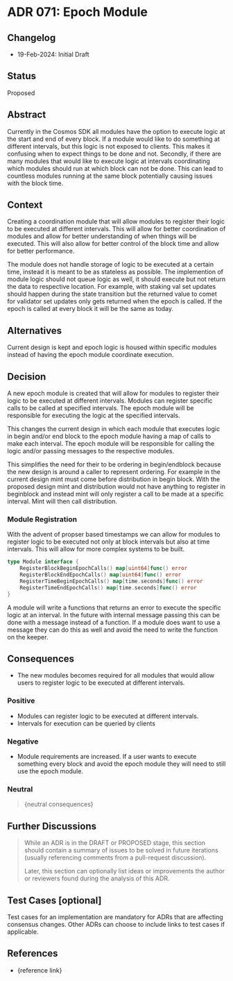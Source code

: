 # ADR 071: Epoch Module

## Changelog

* 19-Feb-2024: Initial Draft

## Status

Proposed

## Abstract

Currently in the Cosmos SDK all modules have the option to execute logic at the start and end of every block. If a module would like to do something at different intervals, but this logic is not exposed to clients. This makes it confusing when to expect things to be done and not. Secondly, if there are many modules that would like to execute logic at intervals coordinating which modules should run at which block can not be done. This can lead to countless modules running at the same block potentially causing issues with the block time.

## Context

Creating a coordination module that will allow modules to register their logic to be executed at different intervals. This will allow for better coordination of modules and allow for better understanding of when things will be executed. This will also allow for better control of the block time and allow for better performance.

The module does not handle storage of logic to be executed at a certain time, instead it is meant to be as stateless as possible. The implemention of module logic should not queue logic as well, it should execute but not return the data to respective location. For example, with staking val set updates should happen during the state transition but the returned value to comet for validator set updates only gets returned when the epoch is called. If the epoch is called at every block it will be the same as today. 

## Alternatives

Current design is kept and epoch logic is housed within specific modules instead of having the epoch module coordinate execution.

## Decision

A new epoch module is created that will allow for modules to register their logic to be executed at different intervals. Modules can register specific calls to be called at specified intervals. The epoch module will be responsible for executing the logic at the specified intervals.

This changes the current design in which each module that executes logic in begin and/or end block to the epoch module having a map of calls to make each interval. The epoch module will be responsible for calling the logic and/or passing messages to the respective modules. 

This simplifies the need for their to be ordering in begin/endblock because the new design is around a caller to represent ordering. For example in the current design mint must come before distribution in begin block. With the proposed design mint and distribution would not have anything to register in beginblock and instead mint will only register a call to be made at a specific interval. Mint will then call distribution. 

### Module Registration

With the advent of propser based timestamps we can allow for modules to register logic to be executed not only at block intervals but also at time intervals. This will allow for more complex systems to be built.

```go 
type Module interface {
    RegisterBlockBeginEpochCalls() map[uint64]func() error
    RegisterBlockEndEpochCalls() map[uint64]func() error
    RegisterTimeBeginEpochCalls() map[time.seconds]func() error
    RegisterTimeEndEpochCalls() map[time.seconds]func() error
}
```

A module will write a functions that returns an error to execute the specific logic at an interval. In the future with internal message passing this can be done with a message instead of a function. If a module does want to use a message they can do this as well and avoid the need to write the function on the keeper. 

## Consequences

* The new modules becomes required for all modules that would allow users to register logic to be executed at different intervals.

### Positive

* Modules can register logic to be executed at different intervals.
* Intervals for execution can be queried by clients

### Negative

* Module requirements are increased. If a user wants to execute something every block and avoid the epoch module they will need to still use the epoch module. 

### Neutral

> {neutral consequences}

## Further Discussions

> While an ADR is in the DRAFT or PROPOSED stage, this section should contain a
> summary of issues to be solved in future iterations (usually referencing comments
> from a pull-request discussion).
> 
> Later, this section can optionally list ideas or improvements the author or
> reviewers found during the analysis of this ADR.

## Test Cases [optional]

Test cases for an implementation are mandatory for ADRs that are affecting consensus
changes. Other ADRs can choose to include links to test cases if applicable.

## References

* {reference link}
